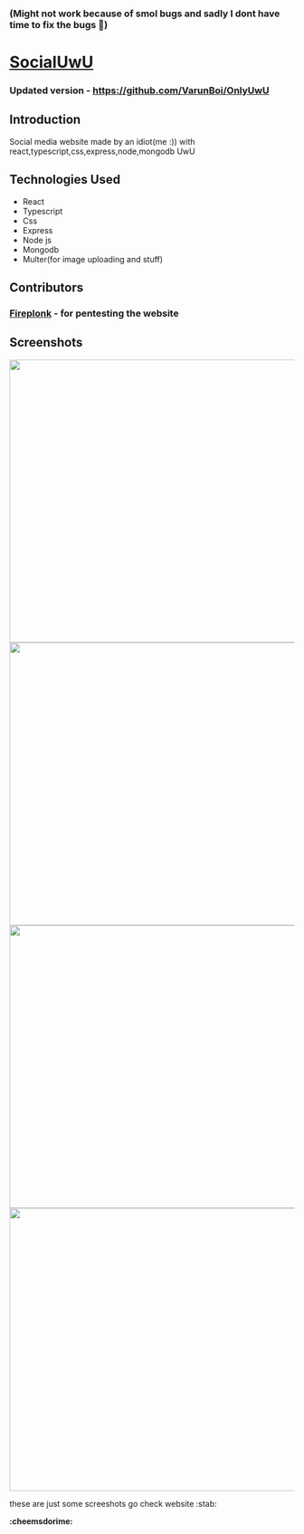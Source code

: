 ### (Might not work because of smol bugs and sadly I dont have time to fix the bugs 🙏)

# [SocialUwU](https://socialuwu.netlify.app/)

### Updated version - https://github.com/VarunBoi/OnlyUwU

## Introduction

Social media website made by an idiot(me :)) with react,typescript,css,express,node,mongodb UwU

## Technologies Used

- React
- Typescript
- Css
- Express
- Node js
- Mongodb
- Multer(for image uploading and stuff)

## Contributors

### [Fireplonk](https://github.com/FirePlank/) - for pentesting the website

## Screenshots

<img src = "https://github.com/VarunLanjhara/SocialUwU/blob/main/client/github_images/homedark.png" alt = "" width = "1100px" height = "500px">
<img src = "https://github.com/VarunLanjhara/SocialUwU/blob/main/client/github_images/profileuser.png" alt = "" width = "1100px" height = "500px">
<img src = "https://github.com/VarunLanjhara/SocialUwU/blob/main/client/github_images/profileotheruser.png" alt = "" width = "1100px" height = "500px">
<img src = "https://github.com/VarunLanjhara/SocialUwU/blob/main/client/github_images/settings.png" alt = "" width = "1100px" height = "500px">

these are just some screeshots go check website :stab:

**:cheemsdorime:**
